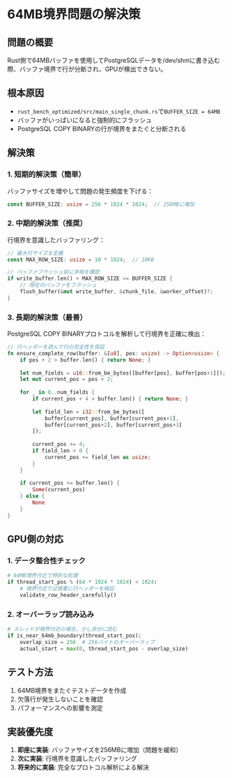 # 64MB境界問題の解決策

## 問題の概要
Rust側で64MBバッファを使用してPostgreSQLデータを/dev/shmに書き込む際、バッファ境界で行が分断され、GPUが検出できない。

## 根本原因
- `rust_bench_optimized/src/main_single_chunk.rs`で`BUFFER_SIZE = 64MB`
- バッファがいっぱいになると強制的にフラッシュ
- PostgreSQL COPY BINARYの行が境界をまたぐと分断される

## 解決策

### 1. 短期的解決策（簡単）
バッファサイズを増やして問題の発生頻度を下げる：
```rust
const BUFFER_SIZE: usize = 256 * 1024 * 1024;  // 256MBに増加
```

### 2. 中期的解決策（推奨）
行境界を意識したバッファリング：
```rust
// 最大行サイズを定義
const MAX_ROW_SIZE: usize = 10 * 1024;  // 10KB

// バッファフラッシュ前に余裕を確認
if write_buffer.len() + MAX_ROW_SIZE >= BUFFER_SIZE {
    // 現在のバッファをフラッシュ
    flush_buffer(&mut write_buffer, &chunk_file, &worker_offset)?;
}
```

### 3. 長期的解決策（最善）
PostgreSQL COPY BINARYプロトコルを解析して行境界を正確に検出：

```rust
// 行ヘッダーを読んで行の完全性を保証
fn ensure_complete_row(buffer: &[u8], pos: usize) -> Option<usize> {
    if pos + 2 > buffer.len() { return None; }
    
    let num_fields = u16::from_be_bytes([buffer[pos], buffer[pos+1]]);
    let mut current_pos = pos + 2;
    
    for _ in 0..num_fields {
        if current_pos + 4 > buffer.len() { return None; }
        
        let field_len = i32::from_be_bytes([
            buffer[current_pos], buffer[current_pos+1],
            buffer[current_pos+2], buffer[current_pos+3]
        ]);
        
        current_pos += 4;
        if field_len > 0 {
            current_pos += field_len as usize;
        }
    }
    
    if current_pos <= buffer.len() {
        Some(current_pos)
    } else {
        None
    }
}
```

## GPU側の対応

### 1. データ整合性チェック
```python
# 64MB境界付近で特別な処理
if thread_start_pos % (64 * 1024 * 1024) < 1024:
    # 境界付近では慎重に行ヘッダーを検証
    validate_row_header_carefully()
```

### 2. オーバーラップ読み込み
```python
# スレッドが境界付近の場合、少し余分に読む
if is_near_64mb_boundary(thread_start_pos):
    overlap_size = 256  # 256バイトのオーバーラップ
    actual_start = max(0, thread_start_pos - overlap_size)
```

## テスト方法

1. 64MB境界をまたぐテストデータを作成
2. 欠落行が発生しないことを確認
3. パフォーマンスへの影響を測定

## 実装優先度

1. **即座に実装**: バッファサイズを256MBに増加（問題を緩和）
2. **次に実装**: 行境界を意識したバッファリング
3. **将来的に実装**: 完全なプロトコル解析による解決